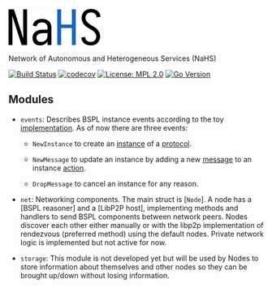 ![NaHS logo][logo]

Network of Autonomous and Heterogeneous Services (NaHS)

[![Build Status](https://travis-ci.com/mikelsr/nahs.svg?token=736yMuj6XUy7yCEvSpBB&branch=master)](https://travis-ci.com/mikelsr/nahs)
[![codecov](https://codecov.io/gh/mikelsr/nahs/branch/master/graph/badge.svg?token=PSTZ46XN7Q)](https://codecov.io/gh/mikelsr/nahs)
[![License: MPL 2.0](https://img.shields.io/badge/License-MPL%202.0-brightgreen.svg)](https://opensource.org/licenses/MPL-2.0)
[![Go Version](https://img.shields.io/github/go-mod/go-version/mikelsr/nahs)](https://github.com/mikelsr/nahs/blob/master/go.mod)


## Modules

* `events`: Describes BSPL instance events according to the toy [implementation](https://github.com/mikelsr/bspl/tree/master/implementation). As of now there are three events:

  * `NewInstance` to create an [instance](https://github.com/mikelsr/bspl/blob/master/bspl.go#L27) of a [protocol](https://github.com/mikelsr/bspl/blob/master/bspl.go#L20).

  * `NewMessage` to update an instance by adding a new [message](https://github.com/mikelsr/bspl/blob/master/bspl.go#L29) to an instance [action](https://github.com/mikelsr/bspl/blob/master/bspl.go#L14).

  * `DropMessage` to cancel an instance for any reason.

* `net`: Networking components. The main struct is [`Node`]. A node has a [BSPL reasoner] and a [LibP2P host], implementing methods and handlers to send BSPL components between network peers. Nodes discover each other
either manually or with the libp2p implementation of rendezvous (preferred method) using the default nodes.
Private network logic is implemented but not active for now.

* `storage`: This module is not developed yet but will be used by Nodes to store information about themselves
and other nodes so they can be brought up/down without losing information.

[logo]: .res/img/nahs.png "NaHS logo"
